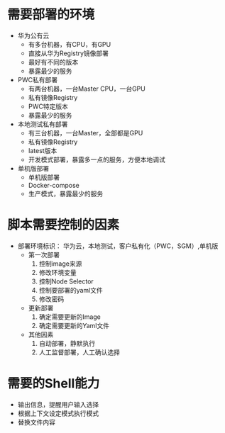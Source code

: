 # 需要部署的环境
* 华为公有云
  * 有多台机器，有CPU，有GPU
  * 直接从华为Registry镜像部署
  * 最好有不同的版本
  * 暴露最少的服务
* PWC私有部署
  * 有两台机器，一台Master CPU，一台GPU
  * 私有镜像Registry
  * PWC特定版本
  * 暴露最少的服务
* 本地测试私有部署
  * 有三台机器，一台Master，全部都是GPU
  * 私有镜像Registry
  * latest版本
  * 开发模式部署，暴露多一点的服务，方便本地调试
* 单机版部署
  * 单机版部署
  * Docker-compose
  * 生产模式，暴露最少的服务

# 脚本需要控制的因素
* 部署环境标识： 华为云，本地测试，客户私有化（PWC，SGM）,单机版
  * 第一次部署
    1. 控制image来源
    1. 修改环境变量
    1. 控制Node Selector
    1. 控制要部署的yaml文件
    1. 修改密码
  * 更新部署
    1. 确定需要更新的Image
    1. 确定需要更新的Yaml文件
  * 其他因素
    1. 自动部署，静默执行
    1. 人工监督部署，人工确认选择

# 需要的Shell能力
* 输出信息，提醒用户输入选择
* 根据上下文设定模式执行模式
* 替换文件内容